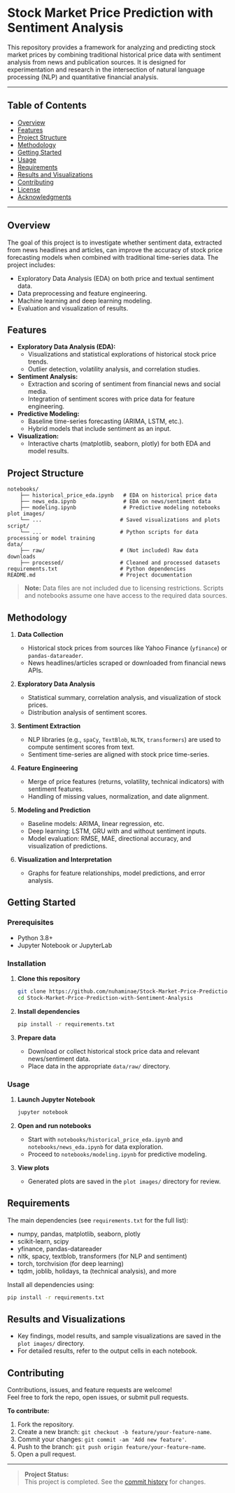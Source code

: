 # Stock Market Price Prediction with Sentiment Analysis

This repository provides a framework for analyzing and predicting stock market prices by combining traditional historical price data with sentiment analysis from news and publication sources. It is designed for experimentation and research in the intersection of natural language processing (NLP) and quantitative financial analysis.

---

## Table of Contents

- [Overview](#overview)
- [Features](#features)
- [Project Structure](#project-structure)
- [Methodology](#methodology)
- [Getting Started](#getting-started)
- [Usage](#usage)
- [Requirements](#requirements)
- [Results and Visualizations](#results-and-visualizations)
- [Contributing](#contributing)
- [License](#license)
- [Acknowledgments](#acknowledgments)

---

## Overview

The goal of this project is to investigate whether sentiment data, extracted from news headlines and articles, can improve the accuracy of stock price forecasting models when combined with traditional time-series data. The project includes:

- Exploratory Data Analysis (EDA) on both price and textual sentiment data.
- Data preprocessing and feature engineering.
- Machine learning and deep learning modeling.
- Evaluation and visualization of results.

## Features

- **Exploratory Data Analysis (EDA):**
  - Visualizations and statistical explorations of historical stock price trends.
  - Outlier detection, volatility analysis, and correlation studies.
- **Sentiment Analysis:**
  - Extraction and scoring of sentiment from financial news and social media.
  - Integration of sentiment scores with price data for feature engineering.
- **Predictive Modeling:**
  - Baseline time-series forecasting (ARIMA, LSTM, etc.).
  - Hybrid models that include sentiment as an input.
- **Visualization:**
  - Interactive charts (matplotlib, seaborn, plotly) for both EDA and model results.

## Project Structure

```
notebooks/
    ├── historical_price_eda.ipynb   # EDA on historical price data
    ├── news_eda.ipynb               # EDA on news/sentiment data
    ├── modeling.ipynb               # Predictive modeling notebooks
plot images/
    └── ...                         # Saved visualizations and plots
script/
    └── ...                         # Python scripts for data processing or model training
data/
    ├── raw/                        # (Not included) Raw data downloads
    ├── processed/                  # Cleaned and processed datasets
requirements.txt                    # Python dependencies
README.md                           # Project documentation
```

> **Note:** Data files are not included due to licensing restrictions. Scripts and notebooks assume one have access to the required data sources.

## Methodology

1. **Data Collection**  
   - Historical stock prices from sources like Yahoo Finance (`yfinance`) or `pandas-datareader`.
   - News headlines/articles scraped or downloaded from financial news APIs.

2. **Exploratory Data Analysis**  
   - Statistical summary, correlation analysis, and visualization of stock prices.
   - Distribution analysis of sentiment scores.

3. **Sentiment Extraction**  
   - NLP libraries (e.g., `spaCy`, `TextBlob`, `NLTK`, `transformers`) are used to compute sentiment scores from text.
   - Sentiment time-series are aligned with stock price time-series.

4. **Feature Engineering**  
   - Merge of price features (returns, volatility, technical indicators) with sentiment features.
   - Handling of missing values, normalization, and date alignment.

5. **Modeling and Prediction**  
   - Baseline models: ARIMA, linear regression, etc.
   - Deep learning: LSTM, GRU with and without sentiment inputs.
   - Model evaluation: RMSE, MAE, directional accuracy, and visualization of predictions.

6. **Visualization and Interpretation**  
   - Graphs for feature relationships, model predictions, and error analysis.

## Getting Started

### Prerequisites

- Python 3.8+
- Jupyter Notebook or JupyterLab

### Installation

1. **Clone this repository**
    ```bash
    git clone https://github.com/nuhaminae/Stock-Market-Price-Prediction-with-Sentiment-Analysis.git
    cd Stock-Market-Price-Prediction-with-Sentiment-Analysis
    ```

2. **Install dependencies**
    ```bash
    pip install -r requirements.txt
    ```

3. **Prepare data**
   - Download or collect historical stock price data and relevant news/sentiment data.
   - Place data in the appropriate `data/raw/` directory.

### Usage

1. **Launch Jupyter Notebook**
    ```bash
    jupyter notebook
    ```
2. **Open and run notebooks**
   - Start with `notebooks/historical_price_eda.ipynb` and `notebooks/news_eda.ipynb` for data exploration.
   - Proceed to `notebooks/modeling.ipynb` for predictive modeling.

3. **View plots**
   - Generated plots are saved in the `plot images/` directory for review.

## Requirements

The main dependencies (see `requirements.txt` for the full list):

- numpy, pandas, matplotlib, seaborn, plotly
- scikit-learn, scipy
- yfinance, pandas-datareader
- nltk, spacy, textblob, transformers (for NLP and sentiment)
- torch, torchvision (for deep learning)
- tqdm, joblib, holidays, ta (technical analysis), and more

Install all dependencies using:

```bash
pip install -r requirements.txt
```

## Results and Visualizations

- Key findings, model results, and sample visualizations are saved in the `plot images/` directory.
- For detailed results, refer to the output cells in each notebook.

## Contributing

Contributions, issues, and feature requests are welcome!  
Feel free to fork the repo, open issues, or submit pull requests.

**To contribute:**
1. Fork the repository.
2. Create a new branch: `git checkout -b feature/your-feature-name`.
3. Commit your changes: `git commit -am 'Add new feature'`.
4. Push to the branch: `git push origin feature/your-feature-name`.
5. Open a pull request.

---

> **Project Status:**  
This project is completed. See the [commit history](https://github.com/nuhaminae/Stock-Market-Price-Prediction-with-Sentiment-Analysis/commits?per_page=5&sort=updated) for changes.
